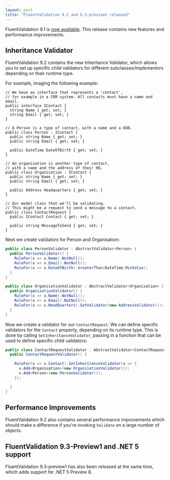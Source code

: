 ```yaml
---
layout: post
title: "FluentValidation 9.2 and 9.3-preview1 released"
---
```


FluentValidation 9.1 is [now available](https://nuget.org/packages/fluentvalidation). This release contains new features and performance improvements.


## Inheritance Validator
FluentValidation 9.2 contains the new Inheritance Validator, which allows you to set up specific child validators for different subclasses/implementors depending on their runtime type. 

For example, imaging the following example:

```
// We have an interface that represents a 'contact',
// for example in a CRM system. All contacts must have a name and email.
public interface IContact {
  string Name { get; set; }
  string Email { get; set; }
}

// A Person is a type of contact, with a name and a DOB.
public class Person : IContact {
  public string Name { get; set; }
  public string Email { get; set; }

  public DateTime DateOfBirth { get; set; }
}

// An organisation is another type of contact,
// with a name and the address of their HQ.
public class Organisation : IContact {
  public string Name { get; set; }
  public string Email { get; set; }

  public Address Headquarters { get; set; }
}

// Our model class that we'll be validating.
// This might be a request to send a message to a contact.
public class ContactRequest {
  public IContact Contact { get; set; }

  public string MessageToSend { get; set; }
}
```

Next we create validators for Person and Organisation:

```csharp
public class PersonValidator : AbstractValidator<Person> {
  public PersonValidator() {
    RuleFor(x => x.Name).NotNull();
    RuleFor(x => x.Email).NotNull();
    RuleFor(x => x.DateOfBirth).GreaterThan(DateTime.MinValue);
  }
}

public class OrganisationValidator : AbstractValidator<Organisation> {
  public OrganisationValidator() {
    RuleFor(x => x.Name).NotNull();
    RuleFor(x => x.Email).NotNull();
    RuleFor(x => x.HeadQuarters).SetValidator(new AddressValidator());
  }
}
```

Now we create a validator for our `ContactRequest`. We can define specific validators for the `Contact` property, depending on its runtime type. This is done by calling `SetInheritanceValidator`, passing in a function that can be used to define specific child validators:

```csharp
public class ContactRequestValidator : AbstractValidator<ContactRequest> {
  public ContactRequestValidator() {

    RuleFor(x => x.Contact).SetInheritanceValidator(v => {
      v.Add<Organisation>(new OrganisationValidator());
      v.Add<Person>(new PersonValidator());
    });

  }
}
```



## Performance Improvements

FluentValidation 9.2 also contains several performance improvements which should make a difference if you're invoking `Validate` on a large number of objects. 

## FluentValidation 9.3-Preview1 and .NET 5 support

FluentValidation 9.3-preview1 has also been released at the same time, which adds support for .NET 5 Preview 8.


